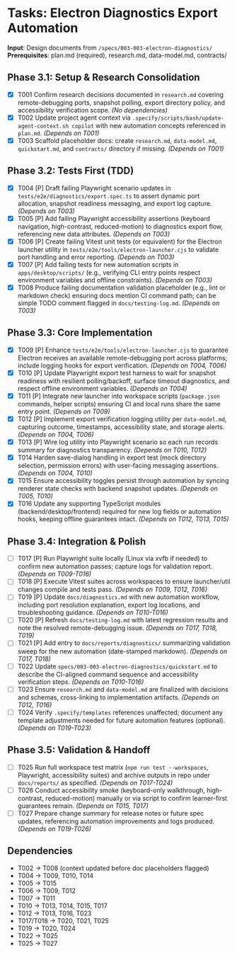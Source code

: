 # Tasks: Electron Diagnostics Export Automation

**Input**: Design documents from `/specs/003-003-electron-diagnostics/`
**Prerequisites**: plan.md (required), research.md, data-model.md, contracts/

## Phase 3.1: Setup & Research Consolidation
- [x] T001 Confirm research decisions documented in `research.md` covering remote-debugging ports, snapshot polling, export directory policy, and accessibility verification scope. *(No dependencies)*
- [x] T002 Update project agent context via `.specify/scripts/bash/update-agent-context.sh copilot` with new automation concepts referenced in `plan.md`. *(Depends on T001)*
- [x] T003 Scaffold placeholder docs: create `research.md`, `data-model.md`, `quickstart.md`, and `contracts/` directory if missing. *(Depends on T001)*

## Phase 3.2: Tests First (TDD)
- [x] T004 [P] Draft failing Playwright scenario updates in `tests/e2e/diagnostics/export.spec.ts` to assert dynamic port allocation, snapshot readiness messaging, and export log capture. *(Depends on T003)*
- [x] T005 [P] Add failing Playwright accessibility assertions (keyboard navigation, high-contrast, reduced-motion) to diagnostics export flow, referencing new data attributes. *(Depends on T003)*
- [x] T006 [P] Create failing Vitest unit tests (or equivalent) for the Electron launcher utility in `tests/e2e/tools/electron-launcher.cjs` to validate port handling and error reporting. *(Depends on T003)*
- [x] T007 [P] Add failing tests for new automation scripts in `apps/desktop/scripts/` (e.g., verifying CLI entry points respect environment variables and offline constraints). *(Depends on T003)*
- [x] T008 Produce failing documentation validation placeholder (e.g., lint or markdown check) ensuring docs mention CI command path; can be simple TODO comment flagged in `docs/testing-log.md`. *(Depends on T003)*

## Phase 3.3: Core Implementation
- [x] T009 [P] Enhance `tests/e2e/tools/electron-launcher.cjs` to guarantee Electron receives an available remote-debugging port across platforms; include logging hooks for export verification. *(Depends on T004, T006)*
- [x] T010 [P] Update Playwright export test harness to wait for snapshot readiness with resilient polling/backoff, surface timeout diagnostics, and respect offline environment variables. *(Depends on T004)*
- [x] T011 [P] Integrate new launcher into workspace scripts (`package.json` commands, helper scripts) ensuring CI and local runs share the same entry point. *(Depends on T009)*
- [x] T012 [P] Implement export verification logging utility per `data-model.md`, capturing outcome, timestamps, accessibility state, and storage alerts. *(Depends on T004, T006)*
- [x] T013 [P] Wire log utility into Playwright scenario so each run records summary for diagnostics transparency. *(Depends on T010, T012)*
- [x] T014 Harden save-dialog handling in export test (mock directory selection, permission errors) with user-facing messaging assertions. *(Depends on T004, T010)*
- [x] T015 Ensure accessibility toggles persist through automation by syncing renderer state checks with backend snapshot updates. *(Depends on T005, T010)*
- [x] T016 Update any supporting TypeScript modules (backend/desktop/frontend) required for new log fields or automation hooks, keeping offline guarantees intact. *(Depends on T012, T013, T015)*

## Phase 3.4: Integration & Polish
- [ ] T017 [P] Run Playwright suite locally (Linux via xvfb if needed) to confirm new automation passes; capture logs for validation report. *(Depends on T009-T016)*
- [ ] T018 [P] Execute Vitest suites across workspaces to ensure launcher/util changes compile and tests pass. *(Depends on T009, T012, T016)*
- [ ] T019 [P] Update `docs/diagnostics.md` with new automation workflow, including port resolution explanation, export log locations, and troubleshooting guidance. *(Depends on T010-T016)*
- [ ] T020 [P] Refresh `docs/testing-log.md` with latest regression results and note the resolved remote-debugging issue. *(Depends on T017, T018, T019)*
- [ ] T021 [P] Add entry to `docs/reports/diagnostics/` summarizing validation sweep for the new automation (date-stamped markdown). *(Depends on T017, T018)*
- [ ] T022 Update `specs/003-003-electron-diagnostics/quickstart.md` to describe the CI-aligned command sequence and accessibility verification steps. *(Depends on T010-T016)*
- [ ] T023 Ensure `research.md` and `data-model.md` are finalized with decisions and schemas, cross-linking to implementation artifacts. *(Depends on T012, T016)*
- [ ] T024 Verify `.specify/templates` references unaffected; document any template adjustments needed for future automation features (optional). *(Depends on T019-T023)*

## Phase 3.5: Validation & Handoff
- [ ] T025 Run full workspace test matrix (`npm run test --workspaces`, Playwright, accessibility suites) and archive outputs in repo under `docs/reports/` as specified. *(Depends on T017-T024)*
- [ ] T026 Conduct accessibility smoke (keyboard-only walkthrough, high-contrast, reduced-motion) manually or via script to confirm learner-first guarantees remain. *(Depends on T015, T017)*
- [ ] T027 Prepare change summary for release notes or future spec updates, referencing automation improvements and logs produced. *(Depends on T019-T026)*

## Dependencies
- T002 → T008 (context updated before doc placeholders flagged)
- T004 → T009, T010, T014
- T005 → T015
- T006 → T009, T012
- T007 → T011
- T010 → T013, T014, T015, T017
- T012 → T013, T016, T023
- T017/T018 → T020, T021, T025
- T019 → T020, T024
- T022 → T025
- T025 → T027
